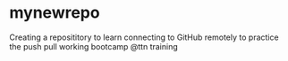 # mynewrepo
Creating a reposititory to learn connecting to GitHub remotely
to practice the push pull working 
bootcamp @ttn
training
